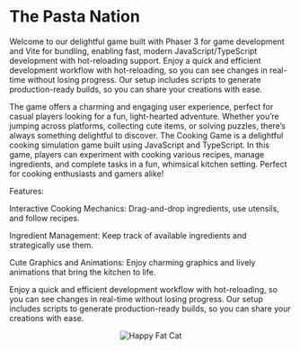# The Pasta Nation

Welcome to our delightful game built with Phaser 3 for game development and Vite for bundling, enabling fast, modern JavaScript/TypeScript development with hot-reloading support. 
Enjoy a quick and efficient development workflow with hot-reloading, so you can see changes in real-time without losing progress. Our setup includes scripts to generate production-ready builds, so you can share your creations with ease.

The game offers a charming and engaging user experience, perfect for casual players looking for a fun, light-hearted adventure. Whether you’re jumping across platforms, collecting cute items, or solving puzzles, there’s always something delightful to discover. 
The Cooking Game is a delightful cooking simulation game built using JavaScript and TypeScript. In this game, players can experiment with cooking various recipes, manage ingredients, and complete tasks in a fun, whimsical kitchen setting. Perfect for cooking enthusiasts and gamers alike!

Features:

Interactive Cooking Mechanics: Drag-and-drop ingredients, use utensils, and follow recipes.

Ingredient Management: Keep track of available ingredients and strategically use them.

Cute Graphics and Animations: Enjoy charming graphics and lively animations that bring the kitchen to life.


Enjoy a quick and efficient development workflow with hot-reloading, so you can see changes in real-time without losing progress. Our setup includes scripts to generate production-ready builds, so you can share your creations with ease.


<!-- Add this to your README.md file -->
<!-- Add this to your README.md file -->
<div style="display: flex; justify-content: center; align-items: center;">
    <img src="https://media.giphy.com/media/YJ5Djy1QwvQeDyrRYg/giphy.gif" alt="Happy Fat Cat">
</div>

